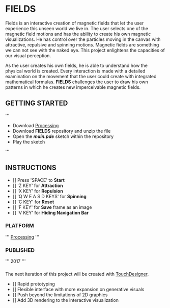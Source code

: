 # FIELDS

Fields is an interactive creation of magnetic fields that let the user experience this unseen world we live in. The user selects one of the magnetic field motions and has the ability to create his own magnetic visualizations. He has control over the particles moving in the canvas with attractive, repulsive and spinning motions. Magnetic fields are something we can not see with the naked eye. This project enlightens the capacities of our visual perception.

As the user creates his own fields, he is able to understand how the physical world is created. Every interaction is made with a detailed examination on the movement that the user could create with integrated mathematical formulas. **FIELDS** challenges the user to draw his own patterns in which he creates new imperceivable magnetic fields.

## GETTING STARTED

'''

- Download [Processing](https://processing.org/download/)
- Download **FIELDS** repository and unzip the file
- Open the **_main.pde_** sketch within the repository
- Play the sketch

'''

## INSTRUCTIONS

- [] Press 'SPACE' to **Start**
- [] 'Z KEY' for **Attraction**
- [] 'X KEY' for **Repulsion**
- [] 'Q W E  A S D KEYS' for **Spinning**
- [] 'C KEY' for **Reset**
- [] 'F KEY' for **Save** frame as an image
- [] 'V KEY' for **Hiding Navigation Bar**

### PLATFORM

'''
[Processing](https://processing.org/download/)
'''

### PUBLISHED

'''
2017
'''

###

The next iteration of this project will be created with [TouchDesigner](https://www.derivative.ca/099/Downloads/).

- [] Rapid prototyping
- [] Flexible interface with more expansion on generative visuals
- [] Push beyond the limitations of 2D graphics
- [] Add 3D rendering to the interactive visualization
